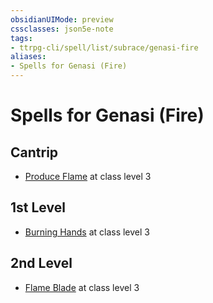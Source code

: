 ```yaml
---
obsidianUIMode: preview
cssclasses: json5e-note
tags:
- ttrpg-cli/spell/list/subrace/genasi-fire
aliases:
- Spells for Genasi (Fire)
---
```

# Spells for Genasi (Fire)

## Cantrip

- [Produce Flame](Інструменти%20ДМ/CLI/spells/produce-flame-xphb.md "XPHB") at class level 3

## 1st Level

- [Burning Hands](Інструменти%20ДМ/CLI/spells/burning-hands-xphb.md "XPHB") at class level 3

## 2nd Level

- [Flame Blade](Інструменти%20ДМ/CLI/spells/flame-blade-xphb.md "XPHB") at class level 3